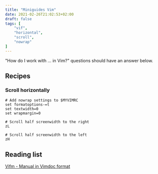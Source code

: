 ```yaml
---
title: "Miniguides Vim"
date: 2021-02-26T21:02:53+02:00
draft: false
tags: [
    "vif",
    "horizontal",
    "scroll",
    "nowrap"
]
---
```


"How do I work with ... in Vim?" questions should have an answer below.
<!--more-->

## Recipes

### Scroll horizontally

```mason
# Add nowrap settings to $MYVIMRC
set formatoptions-=t
set textwidth=0
set wrapmargin=0

# Scroll half screenwidth to the right
zL

# Scroll half screenwidth to the left
zH
```

## Reading list

[Vifm - Manual in Vimdoc format](https://vifm.info/vimdoc.shtml)

